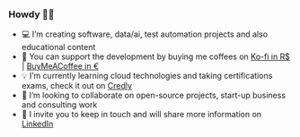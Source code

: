 ### Howdy 👋😌

- 💻 I’m creating software, data/ai, test automation projects and also educational content
- 🌱 You can support the development by buying me coffees on [Ko-fi in R$](https://ko-fi.com/vandofb) | [BuyMeACoffee in €](https://buymeacoffee.com/vandofb)
- 💡 I’m currently learning cloud technologies and taking certifications exams, check it out on [Credly](https://www.credly.com/users/vandofb)
- 🤝 I’m looking to collaborate on open-source projects, start-up business and consulting work
- 💬 I invite you to keep in touch and will share more information on [LinkedIn](https://www.linkedin.com/in/vandofb)

<!--
**vandofb/vandofb** is a ✨ _special_ ✨ repository because its `README.md` (this file) appears on your GitHub profile.

Here are some ideas to get you started:

- 🔭 I’m currently working on ...
- 🌱 I’m currently learning ...
- 👯 I’m looking to collaborate on ...
- 🤔 I’m looking for help with ...
- 💬 Ask me about ...
- 📫 How to reach me: ...
- 😄 Pronouns: ...
- ⚡ Fun fact: ...
-->

